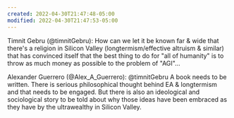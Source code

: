 ```yaml
---
created: 2022-04-30T21:47:48-05:00
modified: 2022-04-30T21:47:53-05:00
---
```


Timnit Gebru (@timnitGebru): How can we let it be known far & wide that there's a religion in Silicon Valley (longtermism/effective altruism & similar) that has convinced itself that the best thing to do for "all of humanity" is to throw as much money as possible to the problem of "AGI"...

Alexander Guerrero (@Alex_A_Guerrero): @timnitGebru A book needs to be written. There is serious philosophical thought behind EA & longtermism and that needs to be engaged. But there is also an ideological and sociological story to be told about why those ideas have been embraced as they have by the ultrawealthy in Silicon Valley.

